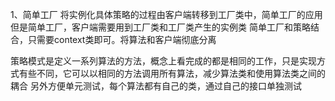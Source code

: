 1、简单工厂
将实例化具体策略的过程由客户端转移到工厂类中，简单工厂的应用
但是简单工厂，客户端需要用到工厂类和工厂类产生的实例类
简单工厂和策略结合，只需要context类即可。将算法和客户端彻底分离

策略模式是定义一系列算法的方法，概念上看完成的都是相同的工作，只是实现方式有些不同，它可以以相同的方法调用所有算法，减少算法类和使用算法类之间的耦合
另外方便单元测试，每个算法都有自己的类，通过自己的接口单独测试

